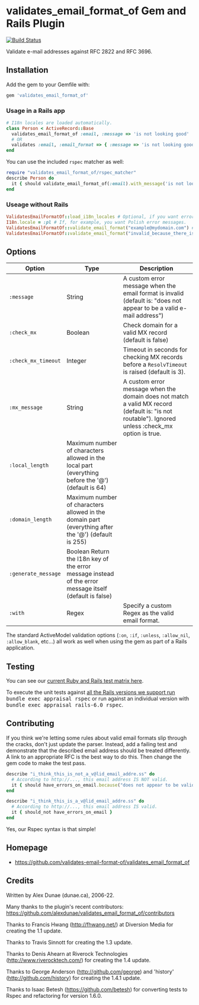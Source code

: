 # validates_email_format_of Gem and Rails Plugin

[![Build Status](https://github.com/validates-email-format-of/validates_email_format_of/actions/workflows/ci.yml/badge.svg)]( https://github.com/validates-email-format-of/validates_email_format_of/actions/workflows/ci.yml?query=branch%3Amaster)


Validate e-mail addresses against RFC 2822 and RFC 3696.

## Installation

Add the gem to your Gemfile with:

```sh
gem 'validates_email_format_of'
```

### Usage in a Rails app

```ruby
# I18n locales are loaded automatically.
class Person < ActiveRecord::Base
  validates_email_format_of :email, :message => 'is not looking good'
  # OR
  validates :email, :email_format => { :message => 'is not looking good' }
end
```

You can use the included `rspec` matcher as well:

```ruby
require "validates_email_format_of/rspec_matcher"
describe Person do
  it { should validate_email_format_of(:email).with_message('is not looking good') }
end
```

### Useage without Rails

```ruby
ValidatesEmailFormatOf::load_i18n_locales # Optional, if you want error messages to be in your language
I18n.locale = :pl # If, for example, you want Polish error messages.
ValidatesEmailFormatOf::validate_email_format("example@mydomain.com") # => nil
ValidatesEmailFormatOf::validate_email_format("invalid_because_there_is_no_at_symbol") # => ["does not appear to be a valid e-mail address"]
```

## Options

| Option | Type | Description |
| --- | --- | --- |
| `:message` | String | A custom error message when the email format is invalid (default is: "does not appear to be a valid e-mail address") |
| `:check_mx` | Boolean | Check domain for a valid MX record (default is false) |
| `:check_mx_timeout` | Integer | Timeout in seconds for checking MX records before a `ResolvTimeout` is raised (default is 3). |
| `:mx_message` | String | A custom error message when the domain does not match a valid MX record (default is: "is not routable").  Ignored unless :check_mx option is true. |
| `:local_length` | Maximum number of characters allowed in the local part (everything before the '@') (default is 64) |
| `:domain_length` | Maximum number of characters allowed in the domain part (everything after the '@') (default is 255) |
| `:generate_message` | Boolean Return the I18n key of the error message instead of the error message itself (default is false) |
| `:with` | Regex | Specify a custom Regex as the valid email format. |

The standard ActiveModel validation options (`:on`, `:if`, `:unless`, `:allow_nil`, `:allow_blank`, etc...) all work as well when using the gem as part of a Rails application.
## Testing

You can see our [current Ruby and Rails test matrix here](.github/workflows/ci.yml).

To execute the unit tests against [all the Rails versions we support run](gemfiles/) <tt>bundle exec appraisal rspec</tt> or run against an individual version with <tt>bundle exec appraisal rails-6.0 rspec</tt>.
## Contributing

If you think we're letting some rules about valid email formats slip through the cracks, don't just update the parser. Instead, add a failing test and demonstrate that the described email address should be treated differently.  A link to an appropriate RFC is the best way to do this. Then change the gem code to make the test pass.

```ruby
describe "i_think_this_is_not_a_v@lid_email_addre.ss" do
  # According to http://..., this email address IS NOT valid.
  it { should have_errors_on_email.because("does not appear to be valid") }
end

describe "i_think_this_is_a_v@lid_email_addre.ss" do
  # According to http://..., this email address IS valid.
  it { should_not have_errors_on_email }
end
```

Yes, our Rspec syntax is that simple!

## Homepage

* https://github.com/validates-email-format-of/validates_email_format_of

## Credits

Written by Alex Dunae (dunae.ca), 2006-22.

Many thanks to the plugin's recent contributors: https://github.com/alexdunae/validates_email_format_of/contributors

Thanks to Francis Hwang (http://fhwang.net/) at Diversion Media for creating the 1.1 update.

Thanks to Travis Sinnott for creating the 1.3 update.

Thanks to Denis Ahearn at Riverock Technologies (http://www.riverocktech.com/) for creating the 1.4 update.

Thanks to George Anderson (http://github.com/george) and 'history' (http://github.com/history) for creating the 1.4.1 update.

Thanks to Isaac Betesh (https://github.com/betesh) for converting tests to Rspec and refactoring for version 1.6.0.
